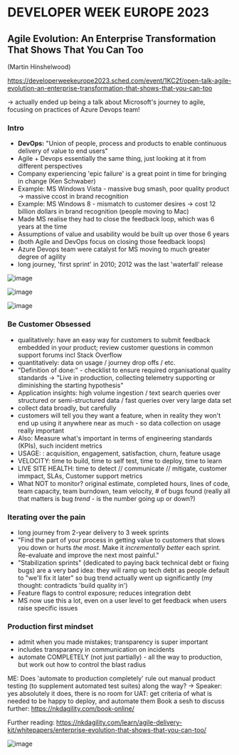# DEVELOPER WEEK EUROPE 2023
## Agile Evolution: An Enterprise Transformation That Shows That You Can Too
(Martin Hinshelwood)

https://developerweekeurope2023.sched.com/event/1KC2f/open-talk-agile-evolution-an-enterprise-transformation-that-shows-that-you-can-too

-> actually ended up being a talk about Microsoft's journey to agile, focusing on practices of Azure Devops team!

### Intro
- **DevOps:** "Union of people, process and products to enable continuous delivery of value to end users"
- Agile + Devops essentially the same thing, just looking at it from different perspectives
- Company experiencing 'epic failure' is a great point in time for bringing in change (Ken Schwaber)
- Example: MS Windows Vista - massive bug smash, poor quality product -> massive ccost in brand recognition
- Example: MS Windows 8 - mismatch to customer desires -> cost 12 billion dollars in brand recognition (people moving to Mac)
- Made MS realise they had to close the feedback loop, which was 6 years at the time
- Assumptions of value and usability would be built up over those 6 years
- (both Agile and DevOps focus on closing those feedback loops)
- Azure Devops team were catalyst for MS moving to much greater degree of agility
- long journey, 'first sprint' in 2010; 2012 was the last 'waterfall' release

![image](https://user-images.githubusercontent.com/6144523/234564201-5da86272-52dc-46c3-83d7-f2c786d4101e.png)

![image](https://user-images.githubusercontent.com/6144523/234558356-464b96b6-2463-4c91-a916-16b8369aabea.png)

![image](https://user-images.githubusercontent.com/6144523/234558935-fa704da4-602e-4ef8-a8f3-7bf4294745bf.png)

### Be Customer Obsessed
- qualitatively: have an easy way for customers to submit feedback embedded in your product; review customer questions in common support forums incl Stack Overflow
- quantitatively: data on usage / journey drop offs / etc.
- "Definition of done:" - checklist to ensure required organisational quality standards -> "Live in production, collecting telemetry supporting or diminishing the starting hypothesis"
- Application insights: high volume ingestion / text search queries over structured or semi-structured data / fast queries over very large data set
- collect data broadly, but carefully
- customers will tell you they want a feature, when in reality they won't end up using it anywhere near as much - so data collection on usage really important
- Also: Measure what's important in terms of engineering standards (KPIs), such incident metrics
- USAGE: : acquisition, engagement, satisfaction, churn, feature usage
- VELOCITY: time to build, time to self test, time to deploy, time to learn
- LIVE SITE HEALTH: time to detect // communicate // mitigate, customer immpact, SLAs, Customer support metrics
- What NOT to monitor? original estimate, completed hours, lines of code, team capacity, team burndown, team velocity, # of bugs found (really all that matters is bug *trend* - is the number going up or down?)

### Iterating over the pain
- long journey from 2-year delivery to 3 week sprints
- "Find the part of your process in getting value to customers that slows you down or hurts _the most_. Make it _incrementally better_ each sprint. Re-evaluate and improve the next most painful."
- "Stabilization sprints" (dedicated to paying back technical debt or fixing bugs) are a very bad idea: they will ramp up tech debt as people default to "we'll fix it later" so bug trend actually went up significantly (my thought: contradicts 'build quality in')
- Feature flags to control exposure; reduces integration debt
- MS now use this a lot, even on a user level to get feedback when users raise specific issues

### Production first mindset
- admit when you made mistakes; transparency is super important
- includes transparancy in communication on incidents
- automate COMPLETELY (not just partially) - all the way to production, but work out how to control the blast radius

ME: Does 'automate to production completely' rule out manual product testing (to supplement automated test suites) along the way?
-> Speaker: yes absolutely it does, there is no room for UAT: get criteria of what is needed to be happy to deploy, and automate them
Book a sesh to discuss further: https://nkdagility.com/book-online/

Further reading: https://nkdagility.com/learn/agile-delivery-kit/whitepapers/enterprise-evolution-that-shows-that-you-can-too/

![image](https://user-images.githubusercontent.com/6144523/234567709-f9ab7a56-4050-460b-bbd5-4491878691aa.png)
